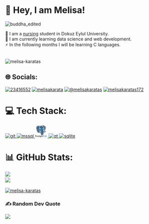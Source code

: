 # 💫 Hey, I am Melisa!
![buddha_edited](https://github.com/Melisa-Karatas/Melisa-Karatas/assets/145010761/ca80749e-e6b5-47e5-996a-7625b8d25428)

🔭 I am a [nursing](https://hemsirelik.deu.edu.tr/en/) student in Dokuz Eylul University. <br> 🌱 I am currently learning data science and web development. <br> ⚡ In the following months I will be learning C languages.<br><br>

<p align="left"> <img src="https://komarev.com/ghpvc/?username=melisa-karatas&label=Profile%20views&color=0e75b6&style=flat" alt="melisa-karatas" /> </p>


## 🌐 Socials:
<p align="left">
<a href="https://stackoverflow.com/users/23416552" target="blank"><img align="center" src="https://raw.githubusercontent.com/rahuldkjain/github-profile-readme-generator/master/src/images/icons/Social/stack-overflow.svg" alt="23416552" height="30" width="40" /></a>
<a href="https://kaggle.com/melisakarata" target="blank"><img align="center" src="https://raw.githubusercontent.com/rahuldkjain/github-profile-readme-generator/master/src/images/icons/Social/kaggle.svg" alt="melisakarata" height="30" width="40" /></a>
<a href="https://medium.com/@melisakaratas" target="blank"><img align="center" src="https://raw.githubusercontent.com/rahuldkjain/github-profile-readme-generator/master/src/images/icons/Social/medium.svg" alt="@melisakaratas" height="30" width="40" /></a>
<a href="https://www.hackerrank.com/melisakaratas172" target="blank"><img align="center" src="https://raw.githubusercontent.com/rahuldkjain/github-profile-readme-generator/master/src/images/icons/Social/hackerrank.svg" alt="melisakaratas172" height="30" width="40" /></a>
</p>

# 💻 Tech Stack:
<p align="left"> <a href="https://git-scm.com/" target="_blank" rel="noreferrer"> <img src="https://www.vectorlogo.zone/logos/git-scm/git-scm-icon.svg" alt="git" width="40" height="40"/> </a> <a href="https://www.microsoft.com/en-us/sql-server" target="_blank" rel="noreferrer"> <img src="https://www.svgrepo.com/show/303229/microsoft-sql-server-logo.svg" alt="mssql" width="40" height="40"/> </a> <a href="https://www.postgresql.org" target="_blank" rel="noreferrer"> <img src="https://raw.githubusercontent.com/devicons/devicon/master/icons/postgresql/postgresql-original-wordmark.svg" alt="postgresql" width="40" height="40"/> </a> <a href="https://www.qt.io/" target="_blank" rel="noreferrer"> <img src="https://upload.wikimedia.org/wikipedia/commons/0/0b/Qt_logo_2016.svg" alt="qt" width="40" height="40"/> </a> <a href="https://www.sqlite.org/" target="_blank" rel="noreferrer"> <img src="https://www.vectorlogo.zone/logos/sqlite/sqlite-icon.svg" alt="sqlite" width="40" height="40"/> </a> </p>

# 📊 GitHub Stats:
![](https://github-readme-stats.vercel.app/api?username=Melisa-Karatas&theme=tokyonight&hide_border=false&include_all_commits=false&count_private=false)<br/>
![](https://github-readme-stats.vercel.app/api/top-langs/?username=Melisa-Karatas&theme=tokyonight&hide_border=false&include_all_commits=false&count_private=false&layout=compact)
<p align="left"> <a href="https://github.com/ryo-ma/github-profile-trophy"><img src="https://github-profile-trophy.vercel.app/?username=melisa-karatas" alt="melisa-karatas" /></a> </p>

### ✍️ Random Dev Quote
![](https://quotes-github-readme.vercel.app/api?type=vetical&theme=radical)

<!-- Proudly created with GPRM ( https://gprm.itsvg.in ) -->


